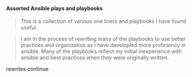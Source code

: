 #### Assorted Ansible plays and playbooks  

> This is a collection of various one liners and playbooks I have found useful.

> I am in the process of rewriting many of the playbooks to use better practices and organization as I have developled more proficiency in ansible. Many of the playbooks reflect my initial inexperience with ansible and best practices when they were originally written.


rewrites continue
